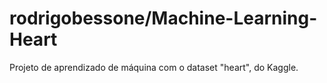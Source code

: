 # rodrigobessone/Machine-Learning-Heart
 Projeto de aprendizado de máquina com o dataset "heart", do Kaggle.
